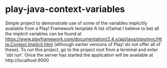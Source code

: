 # play-java-context-variables
Simple project to demonstrate use of some of the variables implicitly available from a Play! Framework template
A list of(what I believe to be) all the implicit variables can be found at https://www.playframework.com/documentation/2.4.x/api/java/play/mvc/Http.Context.Implicit.html
(although earlier versions of Play! do not offer all of these). To run this project, go to the project root from a terminal and enter 'sbt run'. Once the server has started the application will be available at http://localhost:9000
